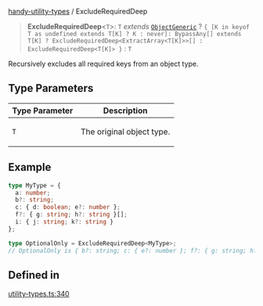 [handy-utility-types](https://github.com/itsmeid/handy-utility-types/tree/main/docs/README.md) / ExcludeRequiredDeep

> **ExcludeRequiredDeep**\<`T`\>: `T` *extends* [`ObjectGeneric`](https://github.com/itsmeid/handy-utility-types/tree/main/docs/type-aliases%5CObjectGeneric.md) ? `{ [K in keyof T as undefined extends T[K] ? K : never]: BypassAny[] extends T[K] ? ExcludeRequiredDeep<ExtractArray<T[K]>>[] : ExcludeRequiredDeep<T[K]> }` : `T`

Recursively excludes all required keys from an object type.

## Type Parameters

<table>
<thead>
<tr>
<th>Type Parameter</th>
<th>Description</th>
</tr>
</thead>
<tbody>
<tr>
<td>

`T`

</td>
<td>

The original object type.

</td>
</tr>
</tbody>
</table>

## Example

```ts
type MyType = {
  a: number;
  b?: string;
  c: { d: boolean; e?: number };
  f?: { g: string; h?: string }[];
  i: { j: string; k?: string }
};

type OptionalOnly = ExcludeRequiredDeep<MyType>;
// OptionalOnly is { b?: string; c: { e?: number }; f?: { g: string; h?: string }[]; i: { k?: string } }
```

## Defined in

[utility-types.ts:340](https://github.com/itsmeid/handy-utility-types/blob/361f33ed663ecb70e7a5632aeff8b3063307bcd0/lib/modular/utility-types.ts#L340)
